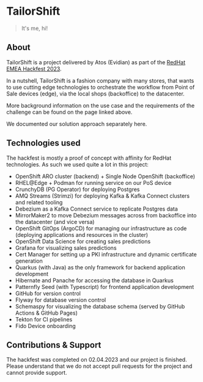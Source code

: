 # TailorShift

> It's me, hi!

## About

TailorShift is a project delivered by Atos (Evidian) as part of
the [RedHat EMEA Hackfest 2023](https://qiot-project.github.io/blog/usecase-retail/).

In a nutshell, TailorShift is a fashion company with many stores, that wants to use cutting edge technologies to
orchestrate the workflow from Point of Sale devices (edge), via the local shops (backoffice) to the datacenter.

More background information on the use case and the requirements of the challenge can be found on the page linked above.

We documented our solution approach separately here.

## Technologies used

The hackfest is mostly a proof of concept with affinity for RedHat technologies. As such we used quite a lot in this
project:

* OpenShift ARO cluster (backend) + Single Node OpenShift (backoffice)
* RHEL@Edge + Podman for running service on our PoS device
* CrunchyDB (PG Operator) for deploying Postgres
* AMQ Streams (Strimzi) for deploying Kafka & Kafka Connect clusters and related tooling
* Debezium as a Kafka Connect service to replicate Postgres data
* MirrorMaker2 to move Debezium messages across from backoffice into the datacenter (and vice versa)
* OpenShift GitOps (ArgoCD) for managing our infrastructure as code (deploying applications and resources in the
  cluster)
* OpenShift Data Science for creating sales predictions
* Grafana for visualizing sales predictions
* Cert Manager for setting up a PKI infrastructure and dynamic certificate generation
* Quarkus (with Java) as the only framework for backend application development
* Hibernate and Panache for accessing the database in Quarkus
* Patternfly Seed (with Typescript) for frontend application development
* GitHub for version control
* Flyway for database version control
* Schemaspy for visualizing the database schema (served by GitHub Actions & GitHub Pages)
* Tekton for CI pipelines
* Fido Device onboarding

## Contributions & Support

The hackfest was completed on 02.04.2023 and our project is finished. Please understand that we do not accept pull
requests for the project and cannot provide support.
